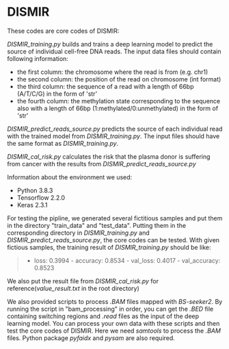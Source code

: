 # DISMIR
These codes are core codes of DISMIR:

*DISMIR_training.py* builds and trains a deep learning model to predict the source of individual cell-free DNA reads. The input data files should contain following information:
* the first column: the chromosome where the read is from (e.g. chr1)
* the second column: the position of the read on chromosome (int format)
* the third column: the sequence of a read with a length of 66bp (A/T/C/G) in the form of 'str'
* the fourth column: the methylation state corresponding to the sequence also with a length of 66bp (1:methylated/0:unmethylated) in the form of 'str'
    
*DISMIR_predict_reads_source.py* predicts the source of each individual read with the trained model from *DISMIR_training.py*. The input files should have the same format as *DISMIR_training.py*.

*DISMIR_cal_risk.py* calculates the risk that the plasma donor is suffering from cancer with the results from *DISMIR_predict_reads_source.py*

Information about the environment we used:
* Python 3.8.3
* Tensorflow 2.2.0
* Keras 2.3.1


For testing the pipline, we generated several fictitious samples and put them in the directory "train_data" and "test_data". Putting them in the corresponding directory in *DISMIR_training.py* and *DISMIR_predict_reads_source.py*, the core codes can be tested. With given fictious samples, the training result of *DISMIR_training.py* should be like:
> - loss: 0.3994 - accuracy: 0.8534 - val_loss: 0.4017 - val_accuracy: 0.8523

We also put the result file from *DISMIR_cal_risk.py* for reference(*value_result.txt* in the root directory)



We also provided scripts to process *.BAM* files mapped with *BS-seeker2*. By running the script in "bam_processing" in order, you can get the *.BED* file containing switching regions and *.read* files as the input of the deep learning model. You can process your own data with these scripts and then test the core codes of DISMIR. Here we need *samtools* to process the *.BAM* files. Python package *pyfaidx* and *pysam* are also required.

